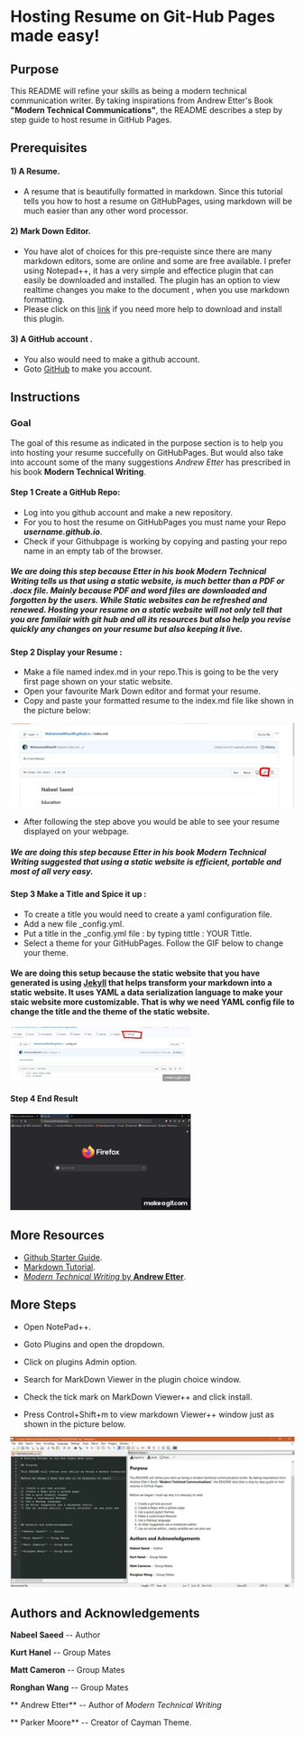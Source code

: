 # Hosting Resume on Git-Hub Pages made easy!

## Purpose

This README will refine your skills as being a modern technical communication writer. By taking inspirations from Andrew Etter's Book **"Modern Technical Communications"**, the README describes a step by step guide to host resume in GitHub Pages.

## Prerequisites

#### 1) A Resume.
- A resume that is beautifully formatted in markdown. Since this tutorial tells you how to host a resume on GitHubPages, using markdown will be much easier than any other word processor.

#### 2) Mark Down Editor.
- You have alot of choices for this pre-requiste since there are many markdown editors, some are online and some are free available. I prefer using Notepad++, it has a very simple and effectice plugin that can easily be downloaded and installed. The plugin has an option to view realtime changes you make to the document , when you use markdown formatting.
- Please click on this [link](#more-steps) if you need more help to download and install this plugin.

#### 3) A GitHub account .
- You also would need to make a github account. 
- Goto [GitHub](www.github.com) to make you account.


## Instructions

### Goal

The goal of this resume as indicated in the purpose section is to help you into hosting your resume succefully on GitHubPages. But would also take into account some of the many suggestions _Andrew Etter_ has prescribed in his book **Modern Technical Writing**.

#### Step 1 Create a GitHub Repo:
- Log into you github account and make a new repository.
- For you to host the resume on GitHubPages you must name your Repo _**username.github.io**_.
- Check if your Githubpage is working by copying and pasting your repo name in an empty tab of the browser.

##### We are doing this step because Etter in his book _Modern Technical Writing_ tells us that using a static website, is much better than a PDF or .docx file. Mainly because PDF and word files are downloaded and forgotten by the users. While Static websites can be refreshed and renewed. Hosting your resume on a static website will not only tell that you are familair with git hub and all its resources but also help you revise quickly any changes on your resume but also keeping it live.

#### Step 2 Display your Resume :
- Make a file named index.md in your repo.This is going to be the very first page shown on your static website.
- Open your favourite Mark Down editor and format your resume.
- Copy and paste your formatted resume to the index.md file like shown in the picture below:

![Index.md](Index.JPG)


- After following  the step above you would be able to see your resume displayed on your webpage.

##### We are doing this step because Etter in his book _Modern Technical Writing_ suggested that using a static website is efficient, portable and most of all very easy.  

#### Step 3 Make a Title and Spice it up :

- To create a title you would need to create a yaml configuration file.
- Add a new file _config.yml.
- Put a title in the _config.yml file : by typing tittle : YOUR Tittle.
- Select a theme for your GitHubPages. Follow the GIF below to change your theme.

#### We are doing this setup because the static website that you have generated is using [Jekyll](https://jekyllrb.com/) that helps transform your markdown into a static website. It uses YAML a data serialization language to make your staic website more customizable. That is why we need YAML config file to change the title and the theme of the static website.

![Change Theme](c.gif)


#### Step 4 End Result
![Resume](reusme.gif)


## More Resources

- [Github Starter Guide](https://guides.github.com/activities/hello-world/).
- [Markdown Tutorial](https://www.markdowntutorial.com/).
- [_Modern Technical Writing_ by **Andrew Etter**](https://www.amazon.ca/Modern-Technical-Writing-Introduction-Documentation-ebook/dp/B01A2QL9SS).


## More Steps

- Open NotePad++.

- Goto Plugins and open the dropdown.

- Click on plugins Admin option.

- Search for MarkDown Viewer in the plugin choice window.

- Check the tick mark on MarkDown Viewer++ and click install.

- Press Control+Shift+m to view markdown Viewer++ window just as shown in the picture below.

![Mark Down Editor](plus.JPG)




## Authors and Acknowledgements

**Nabeel Saeed** -- Author

**Kurt Hanel** -- Group Mates

**Matt Cameron** -- Group Mates

**Ronghan Wang** -- Group Mates

** Andrew Etter** -- Author of *Modern Technical Writing*

** Parker Moore** -- Creator of Cayman Theme.
